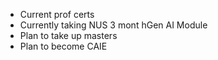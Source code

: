 - Current prof certs
- Currently taking NUS 3 mont hGen AI Module
- Plan to take up masters
- Plan to become CAIE
